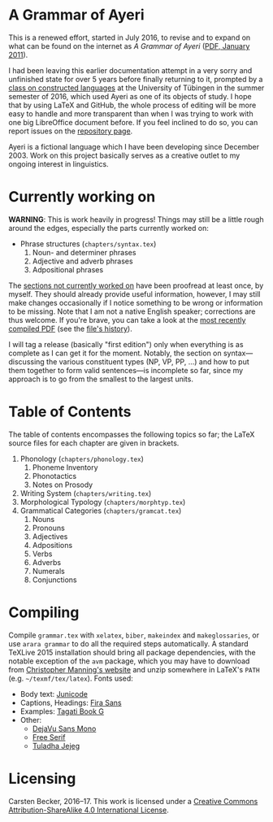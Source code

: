A Grammar of Ayeri
==================

This is a renewed effort, started in July 2016, to revise and to expand on what can be found on the internet as _A Grammar of Ayeri_ ([PDF, January 2011](https://rawgit.com/carbeck/ayerigrammar/master/misc/ayeri_grammar_2011.pdf)).

I had been leaving this earlier documentation attempt in a very sorry and unfinished state for over 5 years before finally returning to it, prompted by a [class on constructed languages](http://www.sfs.uni-tuebingen.de/~abuch/16ss/conlang.html) at the University of Tübingen in the summer semester of 2016, which used Ayeri as one of its objects of study. I hope that by using LaTeX and GitHub, the whole process of editing will be more easy to handle and more transparent than when I was trying to work with one big LibreOffice document before. If you feel inclined to do so, you can report issues on the [repository page](https://github.com/carbeck/ayerigrammar).

Ayeri is a fictional language which I have been developing since December 2003. Work on this project basically serves as a creative outlet to my ongoing interest in linguistics.

Currently working on
====================

**WARNING**: This is work heavily in progress! Things may still be a little rough around the edges, especially the parts currently worked on:

* Phrase structures (`chapters/syntax.tex`)
    1. Noun- and determiner phrases
    2. Adjective and adverb phrases
    3. Adpositional phrases

The [sections not currently worked on](https://github.com/carbeck/ayerigrammar#table-of-contents) have been proofread at least once, by myself. They should already provide useful information, however, I may still make changes occasionally if I notice something to be wrong or information to be missing. Note that I am not a native English speaker; corrections are thus welcome. If you're brave, you can take a look at the [most recently compiled PDF](https://rawgit.com/carbeck/ayerigrammar/master/grammar.pdf) (see the [file's history](https://github.com/carbeck/ayerigrammar/commits/master/grammar.pdf)).

I will tag a release (basically "first edition") only when everything is as complete as I can get it for the moment. Notably, the section on syntax—discussing the various constituent types (NP, VP, PP, ...) and how to put them together to form valid sentences—is incomplete so far, since my approach is to go from the smallest to the largest units.

Table of Contents
=================

The table of contents encompasses the following topics so far; the LaTeX source files for each chapter are given in brackets.

1. Phonology (`chapters/phonology.tex`)
   1. Phoneme Inventory
   2. Phonotactics
   3. Notes on Prosody
2. Writing System (`chapters/writing.tex`)
3. Morphological Typology (`chapters/morphtyp.tex`)
4. Grammatical Categories (`chapters/gramcat.tex`)
   1. Nouns
   2. Pronouns
   3. Adjectives
   4. Adpositions
   5. Verbs
   6. Adverbs
   7. Numerals
   8. Conjunctions

Compiling
=========

Compile `grammar.tex` with `xelatex`, `biber`, `makeindex` and `makeglossaries`, or use `arara grammar` to do all the required steps automatically. A standard TeXLive 2015 installation should bring all package dependencies, with the notable exception of the `avm` package, which you may have to download from [Christopher Manning's website](http://nlp.stanford.edu/manning/tex/) and unzip somewhere in LaTeX's `PATH` (e.g. `~/texmf/tex/latex`). Fonts used:

* Body text: [Junicode](http://junicode.sourceforge.net/)
* Captions, Headings: [Fira Sans](https://carrois.com/typefaces/FiraSans/)
* Examples: [Tagati Book G](https://github.com/carbeck/tagatibookg)
* Other:
  * [DejaVu Sans Mono](http://dejavu-fonts.org/)
  * [Free Serif](https://www.gnu.org/software/freefont/)
  * [Tuladha Jejeg](https://sites.google.com/site/jawaunicode/main-page)

Licensing
=========

Carsten Becker, 2016–17. This work is licensed under a [Creative Commons Attribution-ShareAlike 4.0 International License](http://creativecommons.org/licenses/by-sa/4.0/).
